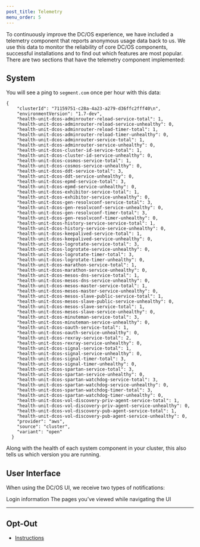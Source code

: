 ```yaml
---
post_title: Telemetry
menu_order: 5
---
```


To continuously improve the DC/OS experience, we have included a telemetry component that reports anonymous usage data back to us. We use this data to monitor the reliability of core DC/OS components, successful installations and to find out which features are most popular. There are two sections that have the telemetry component implemented:

## System

You will see a ping to `segment.com` once per hour with this data:

```
{
    "clusterId": "71159751-c28a-4a23-a279-d36ffc2fff40\n",
    "environmentVersion": "1.7-dev",
    "health-unit-dcos-adminrouter-reload-service-total": 1,
    "health-unit-dcos-adminrouter-reload-service-unhealthy": 0,
    "health-unit-dcos-adminrouter-reload-timer-total": 1,
    "health-unit-dcos-adminrouter-reload-timer-unhealthy": 0,
    "health-unit-dcos-adminrouter-service-total": 1,
    "health-unit-dcos-adminrouter-service-unhealthy": 0,
    "health-unit-dcos-cluster-id-service-total": 1,
    "health-unit-dcos-cluster-id-service-unhealthy": 0,
    "health-unit-dcos-cosmos-service-total": 1,
    "health-unit-dcos-cosmos-service-unhealthy": 0,
    "health-unit-dcos-ddt-service-total": 3,
    "health-unit-dcos-ddt-service-unhealthy": 0,
    "health-unit-dcos-epmd-service-total": 3,
    "health-unit-dcos-epmd-service-unhealthy": 0,
    "health-unit-dcos-exhibitor-service-total": 1,
    "health-unit-dcos-exhibitor-service-unhealthy": 0,
    "health-unit-dcos-gen-resolvconf-service-total": 3,
    "health-unit-dcos-gen-resolvconf-service-unhealthy": 0,
    "health-unit-dcos-gen-resolvconf-timer-total": 3,
    "health-unit-dcos-gen-resolvconf-timer-unhealthy": 0,
    "health-unit-dcos-history-service-service-total": 1,
    "health-unit-dcos-history-service-service-unhealthy": 0,
    "health-unit-dcos-keepalived-service-total": 1,
    "health-unit-dcos-keepalived-service-unhealthy": 0,
    "health-unit-dcos-logrotate-service-total": 3,
    "health-unit-dcos-logrotate-service-unhealthy": 0,
    "health-unit-dcos-logrotate-timer-total": 3,
    "health-unit-dcos-logrotate-timer-unhealthy": 0,
    "health-unit-dcos-marathon-service-total": 1,
    "health-unit-dcos-marathon-service-unhealthy": 0,
    "health-unit-dcos-mesos-dns-service-total": 1,
    "health-unit-dcos-mesos-dns-service-unhealthy": 0,
    "health-unit-dcos-mesos-master-service-total": 1,
    "health-unit-dcos-mesos-master-service-unhealthy": 0,
    "health-unit-dcos-mesos-slave-public-service-total": 1,
    "health-unit-dcos-mesos-slave-public-service-unhealthy": 0,
    "health-unit-dcos-mesos-slave-service-total": 1,
    "health-unit-dcos-mesos-slave-service-unhealthy": 0,
    "health-unit-dcos-minuteman-service-total": 3,
    "health-unit-dcos-minuteman-service-unhealthy": 0,
    "health-unit-dcos-oauth-service-total": 1,
    "health-unit-dcos-oauth-service-unhealthy": 0,
    "health-unit-dcos-rexray-service-total": 2,
    "health-unit-dcos-rexray-service-unhealthy": 0,
    "health-unit-dcos-signal-service-total": 1,
    "health-unit-dcos-signal-service-unhealthy": 0,
    "health-unit-dcos-signal-timer-total": 3,
    "health-unit-dcos-signal-timer-unhealthy": 0,
    "health-unit-dcos-spartan-service-total": 3,
    "health-unit-dcos-spartan-service-unhealthy": 0,
    "health-unit-dcos-spartan-watchdog-service-total": 3,
    "health-unit-dcos-spartan-watchdog-service-unhealthy": 0,
    "health-unit-dcos-spartan-watchdog-timer-total": 3,
    "health-unit-dcos-spartan-watchdog-timer-unhealthy": 0,
    "health-unit-dcos-vol-discovery-priv-agent-service-total": 1,
    "health-unit-dcos-vol-discovery-priv-agent-service-unhealthy": 0,
    "health-unit-dcos-vol-discovery-pub-agent-service-total": 1,
    "health-unit-dcos-vol-discovery-pub-agent-service-unhealthy": 0,
    "provider": "aws",
    "source": "cluster",
    "variant": "open"
  }

```

Along with the health of each system component in your cluster, this also tells us which version you are running.

## User Interface

When using the DC/OS UI, we receive two types of notifications:

Login information
The pages you’ve viewed while navigating the UI

<hr>

## Opt-Out

- [Instructions](../opt-out/)
